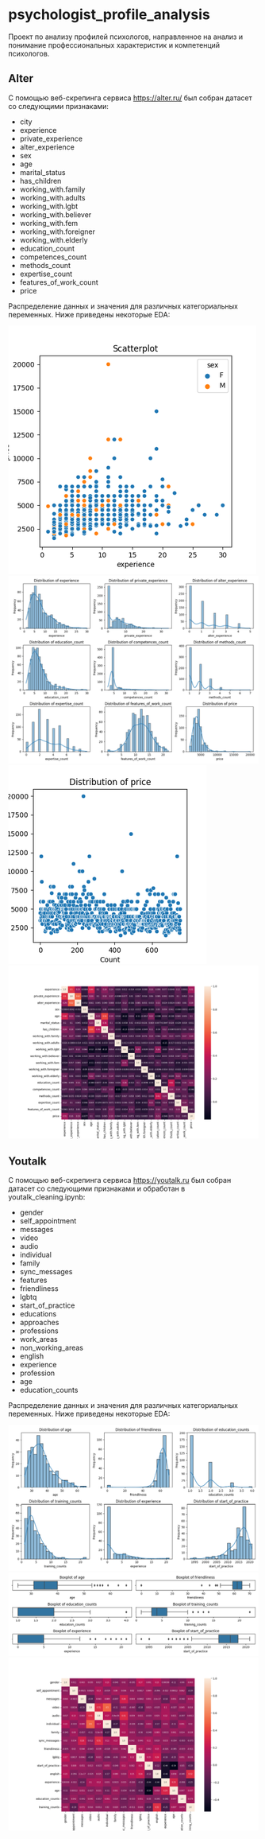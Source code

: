 # psychologist_profile_analysis
Проект по анализу профилей психологов, направленное на анализ и понимание профессиональных характеристик и компетенций психологов. 

## Alter

C помощью веб-скрепинга сервиса https://alter.ru/ был собран датасет со следующими признаками:

*	city
*	experience
*	private_experience
*	alter_experience
*	sex
*	age
*	marital_status
*	has_children
*	working_with.family
*	working_with.adults
*	working_with.lgbt
*	working_with.believer
*	working_with.fem
*	working_with.foreigner
*	working_with.elderly
*	education_count
*	competences_count
*	methods_count
*	expertise_count
*	features_of_work_count
*	price

Распределение данных и значения для различных категориальных переменных. Ниже приведены некоторые EDA:

![](https://github.com/shchitaev/psychologist_profile_analysis/blob/main/alter/alter_scatterplot_experience_price.png?raw=true)
![](https://github.com/shchitaev/psychologist_profile_analysis/blob/main/alter/alter_distribution_plots.png?raw=true)
![](https://github.com/shchitaev/psychologist_profile_analysis/blob/main/alter/alter_distribution_of_price_scatterplot.png?raw=true)
![](https://github.com/shchitaev/psychologist_profile_analysis/blob/main/alter/alter_correlation_matrix.png?raw=true)

## Youtalk 

C помощью веб-скрепинга сервиса https://youtalk.ru был собран датасет со следующими признаками и обработан в youtalk_cleaning.ipynb:

*	gender
*	self_appointment
*	messages
*	video
*	audio
*	individual
*	family
*	sync_messages
*	features
*	friendliness
*	lgbtq
*	start_of_practice
*	educations
*	approaches
*	professions
*	work_areas
*	non_working_areas
*	english
*	experience
*	profession
*	age
*	education_counts

Распределение данных и значения для различных категориальных переменных. Ниже приведены некоторые EDA:

![](https://github.com/shchitaev/psychologist_profile_analysis/blob/main/youtalk/youtalk_distribution_plots.png?raw=true)
![](https://github.com/shchitaev/psychologist_profile_analysis/blob/main/youtalk/youtalk_boxplots.png?raw=true)
![](https://github.com/shchitaev/psychologist_profile_analysis/blob/main/youtalk/youtalk_correlation_matrix.png?raw=true)

